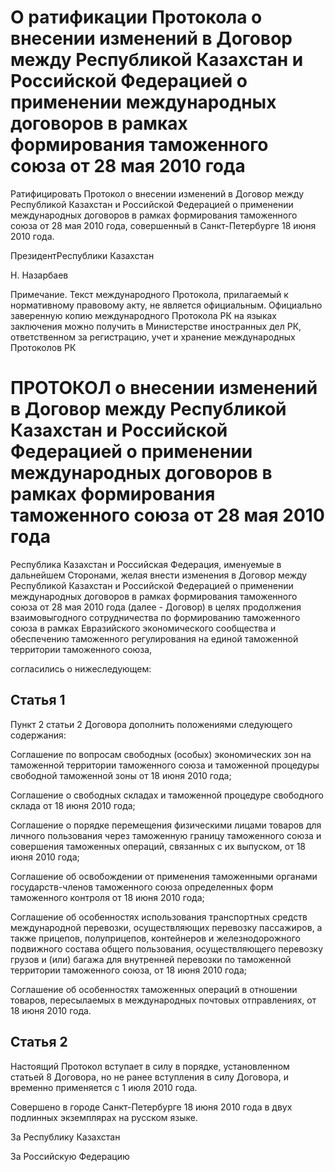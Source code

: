 # О ратификации Протокола о внесении изменений в Договор между Республикой Казахстан и Российской Федерацией о применении международных договоров в рамках формирования таможенного союза от 28 мая 2010 года

Ратифицировать Протокол о внесении изменений в Договор между Республикой Казахстан и Российской Федерацией о применении международных договоров в рамках формирования таможенного союза от 28 мая 2010 года, совершенный в Санкт-Петербурге 18 июня 2010 года.

ПрезидентРеспублики Казахстан

Н. Назарбаев

Примечание. Текст международного Протокола, прилагаемый к нормативному правовому акту, не является официальным. Официально заверенную копию международного Протокола РК на языках заключения можно получить в Министерстве иностранных дел РК, ответственном за регистрацию, учет и хранение международных Протоколов РК

# ПРОТОКОЛ о внесении изменений в Договор между Республикой Казахстан и Российской Федерацией о применении международных договоров в рамках формирования таможенного союза от 28 мая 2010 года

Республика Казахстан и Российская Федерация, именуемые в дальнейшем Сторонами, желая внести изменения в Договор между Республикой Казахстан и Российской Федерацией о применении международных договоров в рамках формирования таможенного союза от 28 мая 2010 года (далее - Договор) в целях продолжения взаимовыгодного сотрудничества по формированию таможенного союза в рамках Евразийского экономического сообщества и обеспечению таможенного регулирования на единой таможенной территории таможенного союза,

согласились о нижеследующем:

## Статья 1

Пункт 2 статьи 2 Договора дополнить положениями следующего содержания:

Соглашение по вопросам свободных (особых) экономических зон на таможенной территории таможенного союза и таможенной процедуры свободной таможенной зоны от 18 июня 2010 года;

Соглашение о свободных складах и таможенной процедуре свободного склада от 18 июня 2010 года;

Соглашение о порядке перемещения физическими лицами товаров для личного пользования через таможенную границу таможенного союза и совершения таможенных операций, связанных с их выпуском, от 18 июня 2010 года;

Соглашение об освобождении от применения таможенными органами государств-членов таможенного союза определенных форм таможенного контроля от 18 июня 2010 года;

Соглашение об особенностях использования транспортных средств международной перевозки, осуществляющих перевозку пассажиров, а также прицепов, полуприцепов, контейнеров и железнодорожного подвижного состава общего пользования, осуществляющего перевозку грузов и (или) багажа для внутренней перевозки по таможенной территории таможенного союза, от 18 июня 2010 года;

Соглашение об особенностях таможенных операций в отношении товаров, пересылаемых в международных почтовых отправлениях, от 18 июня 2010 года.

## Статья 2

Настоящий Протокол вступает в силу в порядке, установленном статьей 8 Договора, но не ранее вступления в силу Договора, и временно применяется с 1 июля 2010 года.

Совершено в городе Санкт-Петербурге 18 июня 2010 года в двух подлинных экземплярах на русском языке.

За Республику Казахстан

За Российскую Федерацию

